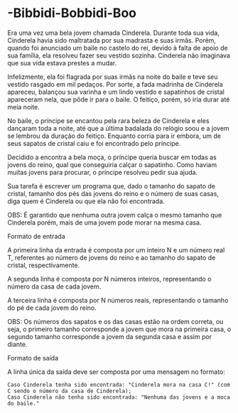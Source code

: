 # -Bibbidi-Bobbidi-Boo
Era uma vez uma bela jovem chamada Cinderela. Durante toda sua vida, Cinderela havia sido maltratada por sua madrasta e suas irmãs. Porém, quando foi anunciado um baile no castelo do rei, devido à falta de apoio de sua família, ela resolveu fazer seu vestido sozinha. Cinderela não imaginava que sua vida estava prestes a mudar. 

Infelizmente, ela foi flagrada por suas irmãs na noite do baile e teve seu vestido rasgado em mil pedaços. Por sorte, a fada madrinha de Cinderela apareceu, balançou sua varinha e um lindo vestido e sapatinhos de cristal apareceram nela, que pôde ir para o baile. O feitiço, porém, só iria durar até meia noite.

No baile, o príncipe se encantou pela rara beleza de Cinderela e eles dançaram toda a noite, até que a última badalada do relógio soou e a jovem se lembrou da duração do feitiço. Enquanto corria para ir embora, um de seus sapatos de cristal caiu e foi encontrado pelo príncipe.

Decidido a encontra a bela moça, o príncipe queria buscar em todas as jovens do reino, qual que conseguiria calçar o sapatinho. Como haviam muitas jovens para procurar, o príncipe resolveu pedir sua ajuda.

Sua tarefa é escrever um programa que, dado o tamanho do sapato de cristal, tamanho dos pés das jovens do reino e o número de suas casas, diga quem é Cinderela ou que ela não foi encontrada.


OBS: É garantido que nenhuma outra jovem calça o mesmo tamanho que Cinderela porém, mais de uma jovem pode morar na mesma casa.



Formato de entrada

A primeira linha da entrada é composta por um inteiro N e um número real T, referentes ao número de jovens do reino e ao tamanho do sapato de cristal, respectivamente.

A segunda linha é composta por N números inteiros, representando o número da casa de cada jovem.

A terceira linha é composta por N números reais, representando o tamanho do pé de cada jovem do reino.

OBS: Os números dos sapatos e os das casas estão na ordem correta, ou seja, o primeiro tamanho corresponde a jovem que mora na primeira casa, o segundo tamanho corresponde a jovem da segunda casa e assim por diante.

Formato de saída

A linha única da saída deve ser composta por uma mensagem no formato:

    Caso Cinderela tenha sido encontrada: "Cinderela mora na casa C!" (com C sendo o número da casa de Cinderela);
    Caso Cinderela não tenha sido encontrada: "Nenhuma das jovens e a moca do baile."

